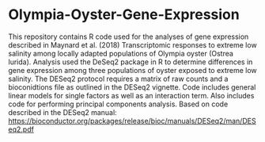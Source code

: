 # Olympia-Oyster-Gene-Expression
This repository contains R code used for the analyses of gene expression described in Maynard et al. (2018) Transcriptomic responses to extreme low salinity among locally adapted populations of Olympia oyster (Ostrea lurida).
Analysis used the DeSeq2 package in R to determine differences in gene expression among three populations of oyster exposed to extreme low salinity.
The DESeq2 protocol requires a matrix of raw counts and a bioconidtions file as outlined in the DESeq2 vignette.
Code includes general linear models for single factors as well as an interaction term.
Also includes code for performing principal components analysis.
Based on code described in the DESeq2 manual:
https://bioconductor.org/packages/release/bioc/manuals/DESeq2/man/DESeq2.pdf
